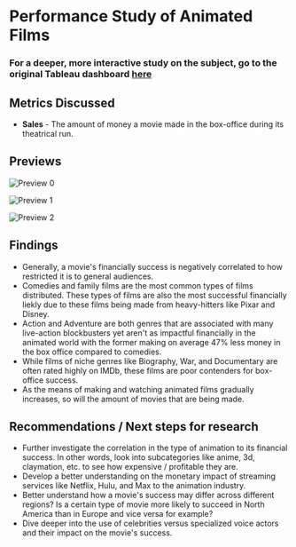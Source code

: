 # Performance Study of Animated Films
### For a deeper, more interactive study on the subject, go to the original Tableau dashboard [here](https://public.tableau.com/app/profile/michael.boodoosingh/viz/AnimationFascination/Dashboard1)

## Metrics Discussed
* **Sales** - The amount of money a movie made in the box-office during its theatrical run.

## Previews
![Preview 0](https://github.com/user-attachments/assets/d3149042-486b-4e98-b899-dfb9114a21e6)

![Preview 1](https://github.com/user-attachments/assets/9252da2e-4ad0-409e-b7a9-0e32c19fbe61)

![Preview 2](https://github.com/user-attachments/assets/c9d39378-6a17-4368-902a-ffc604300b7a)

## Findings
* Generally, a movie's financially success is negatively correlated to how restricted it is to general audiences.
* Comedies and family films are the most common types of films distributed. These types of films are also the most successful financially liekly due to these films being made from heavy-hitters like Pixar and Disney.
* Action and Adventure are both genres that are associated with many live-action blockbusters yet aren't as impactful financially in the animated world with the former making on average 47% less money in the box office compared to comedies. 
* While films of niche genres like Biography, War, and Documentary are often rated highly on IMDb, these films are poor contenders for box-office success.
* As the means of making and watching animated films gradually increases, so will the amount of movies that are being made.

## Recommendations / Next steps for research
* Further investigate the correlation in the type of animation to its financial success. In other words, look into subcategories like anime, 3d, claymation, etc. to see how expensive / profitable they are. 
* Develop a better understanding on the monetary impact of streaming services like Netflix, Hulu, and Max to the animation industry.
* Better understand how a movie's success may differ across different regions? Is a certain type of movie more likely to succeed in North America than in Europe and vice versa for example?
* Dive deeper into the use of celebrities versus specialized voice actors and their impact on the movie's success.
